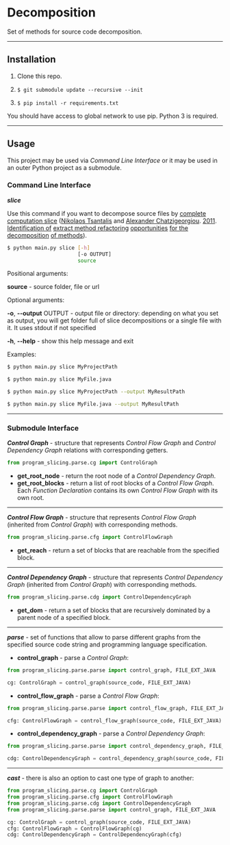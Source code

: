 # Decomposition
Set of methods for source code decomposition.
___
## Installation
1. Clone this repo.

2. ```$ git submodule update --recursive --init```

3. ```$ pip install -r requirements.txt```

You should have access to global network to use pip. Python 3 is required.

___
## Usage

This project may be used via _Command Line Interface_ or 
it may be used in an outer Python project as a submodule.

### Command Line Interface

***slice***

Use this command if you want to decompose source files by
<a href="https://dl.acm.org/doi/abs/10.1016/j.jss.2011.05.016">
complete computation slice</a>
(<a href="https://dl.acm.org/profile/81100156989">Nikolaos Tsantalis</a> and
<a href="https://dl.acm.org/profile/81100540580">Alexander Chatzigeorgiou</a>.
<a href="https://en.wikipedia.org/wiki/2011">2011</a>.
<a href="https://en.wikipedia.org/wiki/Identification">Identification of</a>
<a href="https://en.wikipedia.org/wiki/Code_refactoring">extract method refactoring</a>
<a href="https://en.wikipedia.org/wiki/Opportunity">opportunities</a>
<a href="https://en.wikipedia.org/wiki/Decomposition">for the decomposition</a>
<a href="https://en.wikipedia.org/wiki/Method">of methods</a>).

```bash
$ python main.py slice [-h]
                       [-o OUTPUT]
                       source
```

Positional arguments:

**source** - source folder, file or url

Optional arguments:

**-o**, **--output** OUTPUT -
output file or directory: depending on what you set as output, 
you will get folder full of slice decompositions or a single file with it.
It uses stdout if not specified

**-h**, **--help** - show this help message and exit

Examples:
```bash
$ python main.py slice MyProjectPath
```

```bash
$ python main.py slice MyFile.java
```

```bash
$ python main.py slice MyProjectPath --output MyResultPath
```

```bash
$ python main.py slice MyFile.java --output MyResultPath
```

___

### Submodule Interface

***Control Graph*** - structure that represents _Control Flow Graph_ and _Control Dependency Graph_ relations
with corresponding getters.

```python
from program_slicing.parse.cg import ControlGraph
```

- **get_root_node** - return the root node of a _Control Dependency Graph_.
- **get_root_blocks** - return a list of root blocks of a _Control Flow Graph_.
Each _Function Declaration_ contains its own _Control Flow Graph_ with its own root.

___

***Control Flow Graph*** - structure that represents _Control Flow Graph_ 
(inherited from _Control Graph_) with corresponding methods.

```python
from program_slicing.parse.cfg import ControlFlowGraph
```

- **get_reach** - return a set of blocks that are reachable from the specified block.

___

***Control Dependency Graph*** - structure that represents _Control Dependency Graph_ 
(inherited from _Control Graph_) with corresponding methods.

```python
from program_slicing.parse.cdg import ControlDependencyGraph
```

- **get_dom** - return a set of blocks that are recursively dominated by a parent node of a specified block.

___

***parse*** - set of functions that allow to parse different graphs from the specified source code string
and programming language specification.

- **control_graph** - parse a _Control Graph_:

```python
from program_slicing.parse.parse import control_graph, FILE_EXT_JAVA

cg: ControlGraph = control_graph(source_code, FILE_EXT_JAVA)
```

- **control_flow_graph** - parse a _Control Flow Graph_:

```python
from program_slicing.parse.parse import control_flow_graph, FILE_EXT_JAVA

cfg: ControlFlowGraph = control_flow_graph(source_code, FILE_EXT_JAVA)
```

- **control_dependency_graph** - parse a _Control Dependency Graph_:

```python
from program_slicing.parse.parse import control_dependency_graph, FILE_EXT_JAVA

cdg: ControlDependencyGraph = control_dependency_graph(source_code, FILE_EXT_JAVA)
```

___

***cast*** - there is also an option to cast one type of graph to another:

```python
from program_slicing.parse.cg import ControlGraph
from program_slicing.parse.cfg import ControlFlowGraph
from program_slicing.parse.cdg import ControlDependencyGraph
from program_slicing.parse.parse import control_graph, FILE_EXT_JAVA

cg: ControlGraph = control_graph(source_code, FILE_EXT_JAVA)
cfg: ControlFlowGraph = ControlFlowGraph(cg)
cdg: ControlDependencyGraph = ControlDependencyGraph(cfg)
```
